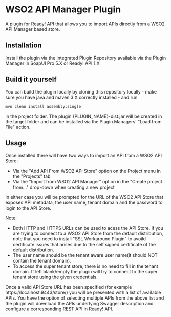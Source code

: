 # WSO2 API Manager Plugin

A plugin for Ready! API that allows you to import APIs directly from a WSO2 API Manager based store.

Installation
------------

Install the plugin via the integrated Plugin Repository available via the Plugin Manager in SoapUI Pro 5.X or Ready! API 1.X


Build it yourself
-----------------

You can build the plugin locally by cloning this repository locally - make sure you have java and maven 3.X correctly
installed - and run

```mvn clean install assembly:single```

in the project folder. The plugin {PLUGIN_NAME}-dist.jar will be created in the target folder and can be installed via the
Plugin Managers' "Load from File" action.

Usage
-----

Once installed there will have two ways to import an API from a WSO2 API Store:

* Via the "Add API From WSO2 API Store" option on the Project menu in the "Projects" tab
* Via the "Import from WSO2 API Manager" option in the "Create project from..." drop-down when creating a new project

In either case you will be prompted for the URL of the WSO2 API Store that exposes API metadata, the user name, tenant domain and the password to login to the API Store.

Note:
  * Both HTTP and HTTPS URLs can be used to acess the API Store. If you are trying to connect to a WSO2 API Store from the default distribution, note that you need to install "SSL Workaround Plugin" to avoild certificate issues that arises due to the self signed certificate of the default distribution. 
  * The user name should be the tenant aware user name(it should NOT contain the tenant domain).
  * To access the super tenant store, there is no need to fill in the tenant domain. If left blank/empty the plugin will try to connect to the super tenant store using the given credentials. 

Once a valid API Store URL has been specified (for example https://localhost:9443/store/) you will be presented with a list of available APIs. You have the option of selecting multiple APIs from the above list and the plugin will download the APIs underlying Swagger description and configure a corresponding REST API in Ready! API.




